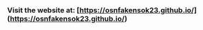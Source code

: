 ### **Visit the website at:** [https://osnfakensok23.github.io/] (https://osnfakensok23.github.io/)
